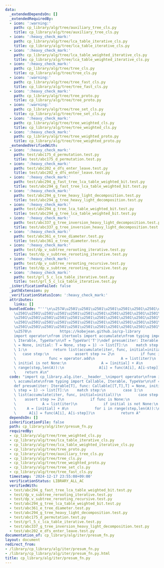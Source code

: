 ```yaml
---
data:
  _extendedDependsOn: []
  _extendedRequiredBy:
  - icon: ':warning:'
    path: cp_library/alg/tree/auxiliary_tree_cls.py
    title: cp_library/alg/tree/auxiliary_tree_cls.py
  - icon: ':heavy_check_mark:'
    path: cp_library/alg/tree/lca_table_iterative_cls.py
    title: cp_library/alg/tree/lca_table_iterative_cls.py
  - icon: ':heavy_check_mark:'
    path: cp_library/alg/tree/lca_table_weighted_iterative_cls.py
    title: cp_library/alg/tree/lca_table_weighted_iterative_cls.py
  - icon: ':heavy_check_mark:'
    path: cp_library/alg/tree/tree_cls.py
    title: cp_library/alg/tree/tree_cls.py
  - icon: ':warning:'
    path: cp_library/alg/tree/tree_fast_cls.py
    title: cp_library/alg/tree/tree_fast_cls.py
  - icon: ':heavy_check_mark:'
    path: cp_library/alg/tree/tree_proto.py
    title: cp_library/alg/tree/tree_proto.py
  - icon: ':warning:'
    path: cp_library/alg/tree/tree_set_cls.py
    title: cp_library/alg/tree/tree_set_cls.py
  - icon: ':heavy_check_mark:'
    path: cp_library/alg/tree/tree_weighted_cls.py
    title: cp_library/alg/tree/tree_weighted_cls.py
  - icon: ':heavy_check_mark:'
    path: cp_library/alg/tree/tree_weighted_proto.py
    title: cp_library/alg/tree/tree_weighted_proto.py
  _extendedVerifiedWith:
  - icon: ':heavy_check_mark:'
    path: test/abc175_d_permutation.test.py
    title: test/abc175_d_permutation.test.py
  - icon: ':heavy_check_mark:'
    path: test/abc202_e_dfs_enter_leave.test.py
    title: test/abc202_e_dfs_enter_leave.test.py
  - icon: ':heavy_check_mark:'
    path: test/abc294_g_fast_tree_lca_table_weighted_bit.test.py
    title: test/abc294_g_fast_tree_lca_table_weighted_bit.test.py
  - icon: ':heavy_check_mark:'
    path: test/abc294_g_tree_heavy_light_decomposition.test.py
    title: test/abc294_g_tree_heavy_light_decomposition.test.py
  - icon: ':heavy_check_mark:'
    path: test/abc294_g_tree_lca_table_weighted_bit.test.py
    title: test/abc294_g_tree_lca_table_weighted_bit.test.py
  - icon: ':heavy_check_mark:'
    path: test/abc337_g_tree_inversion_heavy_light_decomposition.test.py
    title: test/abc337_g_tree_inversion_heavy_light_decomposition.test.py
  - icon: ':heavy_check_mark:'
    path: test/abc361_e_tree_diameter.test.py
    title: test/abc361_e_tree_diameter.test.py
  - icon: ':heavy_check_mark:'
    path: test/dp_v_subtree_rerooting_iterative.test.py
    title: test/dp_v_subtree_rerooting_iterative.test.py
  - icon: ':heavy_check_mark:'
    path: test/dp_v_subtree_rerooting_recursive.test.py
    title: test/dp_v_subtree_rerooting_recursive.test.py
  - icon: ':heavy_check_mark:'
    path: test/grl_5_c_lca_table_iterative.test.py
    title: test/grl_5_c_lca_table_iterative.test.py
  _isVerificationFailed: false
  _pathExtension: py
  _verificationStatusIcon: ':heavy_check_mark:'
  attributes:
    links: []
  bundledCode: "'''\n\u257A\u2501\u2501\u2501\u2501\u2501\u2501\u2501\u2501\u2501\u2501\
    \u2501\u2501\u2501\u2501\u2501\u2501\u2501\u2501\u2501\u2501\u2501\u2501\u2501\
    \u2501\u2501\u2501\u2501\u2501\u2501\u2501\u2501\u2501\u2501\u2501\u2501\u2501\
    \u2501\u2501\u2501\u2501\u2501\u2501\u2501\u2501\u2501\u2501\u2501\u2501\u2501\
    \u2501\u2501\u2501\u2501\u2501\u2501\u2501\u2501\u2501\u2501\u2501\u2501\u2501\
    \u2578\n             https://kobejean.github.io/cp-library               \n'''\n\
    import operator\nfrom itertools import accumulate\nfrom typing import Callable,\
    \ Iterable, TypeVar\n\nT = TypeVar('T')\ndef presum(iter: Iterable[T], func: Callable[[T,T],T]\
    \ = None, initial: T = None, step = 1) -> list[T]:\n    match step:\n        case\
    \ 1:\n            return list(accumulate(iter, func, initial=initial))\n     \
    \   case step:\n            assert step >= 2\n            if func is None:\n \
    \               func = operator.add\n            A = list(iter)\n            if\
    \ initial is not None:\n                A = [initial] + A\n            for i in\
    \ range(step,len(A)):\n                A[i] = func(A[i], A[i-step])\n        \
    \    return A\n"
  code: "import cp_library.alg.iter.__header__\nimport operator\nfrom itertools import\
    \ accumulate\nfrom typing import Callable, Iterable, TypeVar\n\nT = TypeVar('T')\n\
    def presum(iter: Iterable[T], func: Callable[[T,T],T] = None, initial: T = None,\
    \ step = 1) -> list[T]:\n    match step:\n        case 1:\n            return\
    \ list(accumulate(iter, func, initial=initial))\n        case step:\n        \
    \    assert step >= 2\n            if func is None:\n                func = operator.add\n\
    \            A = list(iter)\n            if initial is not None:\n           \
    \     A = [initial] + A\n            for i in range(step,len(A)):\n          \
    \      A[i] = func(A[i], A[i-step])\n            return A"
  dependsOn: []
  isVerificationFile: false
  path: cp_library/alg/iter/presum_fn.py
  requiredBy:
  - cp_library/alg/tree/tree_weighted_cls.py
  - cp_library/alg/tree/lca_table_iterative_cls.py
  - cp_library/alg/tree/lca_table_weighted_iterative_cls.py
  - cp_library/alg/tree/tree_proto.py
  - cp_library/alg/tree/auxiliary_tree_cls.py
  - cp_library/alg/tree/tree_cls.py
  - cp_library/alg/tree/tree_weighted_proto.py
  - cp_library/alg/tree/tree_set_cls.py
  - cp_library/alg/tree/tree_fast_cls.py
  timestamp: '2024-12-17 23:55:08+09:00'
  verificationStatus: LIBRARY_ALL_AC
  verifiedWith:
  - test/abc294_g_fast_tree_lca_table_weighted_bit.test.py
  - test/dp_v_subtree_rerooting_iterative.test.py
  - test/dp_v_subtree_rerooting_recursive.test.py
  - test/abc294_g_tree_lca_table_weighted_bit.test.py
  - test/abc361_e_tree_diameter.test.py
  - test/abc294_g_tree_heavy_light_decomposition.test.py
  - test/abc175_d_permutation.test.py
  - test/grl_5_c_lca_table_iterative.test.py
  - test/abc337_g_tree_inversion_heavy_light_decomposition.test.py
  - test/abc202_e_dfs_enter_leave.test.py
documentation_of: cp_library/alg/iter/presum_fn.py
layout: document
redirect_from:
- /library/cp_library/alg/iter/presum_fn.py
- /library/cp_library/alg/iter/presum_fn.py.html
title: cp_library/alg/iter/presum_fn.py
---
```

